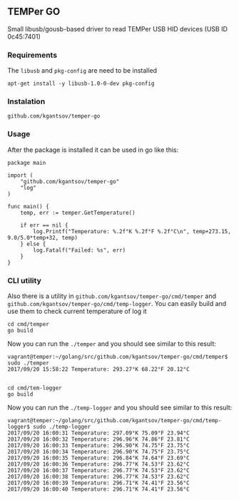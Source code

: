 ## TEMPer GO

Small libusb/gousb-based driver to read TEMPer USB HID devices (USB ID 0c45:7401)


### Requirements

The `libusb` and `pkg-config` are need to be installed

    apt-get install -y libusb-1.0-0-dev pkg-config

### Instalation

    github.com/kgantsov/temper-go


### Usage

After the package is installed it can be used in go like this:

    package main

    import (
    	"github.com/kgantsov/temper-go"
    	"log"
    )

    func main() {
    	temp, err := temper.GetTemperature()

    	if err == nil {
    		log.Printf("Temperature: %.2f°K %.2f°F %.2f°C\n", temp+273.15, 9.0/5.0*temp+32, temp)
    	} else {
    		log.Fatalf("Failed: %s", err)
    	}
    }


### CLI utility

Also there is a utility in `github.com/kgantsov/temper-go/cmd/temper` and
`github.com/kgantsov/temper-go/cmd/temp-logger`.
You can easily build and use them to check current temperature of log it

    cd cmd/temper
    go build

Now you can run the `./temper` and you should see similar to this result:

    vagrant@temper:~/golang/src/github.com/kgantsov/temper-go/cmd/temper$ sudo ./temper
    2017/09/20 15:58:22 Temperature: 293.27°K 68.22°F 20.12°C


    cd cmd/tem-logger
    go build

Now you can run the `./temp-logger` and you should see similar to this result:

    vagrant@temper:~/golang/src/github.com/kgantsov/temper-go/cmd/temp-logger$ sudo ./temp-logger
    2017/09/20 16:00:31 Temperature: 297.09°K 75.09°F 23.94°C
    2017/09/20 16:00:32 Temperature: 296.96°K 74.86°F 23.81°C
    2017/09/20 16:00:33 Temperature: 296.90°K 74.75°F 23.75°C
    2017/09/20 16:00:34 Temperature: 296.90°K 74.75°F 23.75°C
    2017/09/20 16:00:35 Temperature: 296.84°K 74.64°F 23.69°C
    2017/09/20 16:00:36 Temperature: 296.77°K 74.53°F 23.62°C
    2017/09/20 16:00:37 Temperature: 296.77°K 74.53°F 23.62°C
    2017/09/20 16:00:38 Temperature: 296.77°K 74.53°F 23.62°C
    2017/09/20 16:00:39 Temperature: 296.71°K 74.41°F 23.56°C
    2017/09/20 16:00:40 Temperature: 296.71°K 74.41°F 23.56°C


